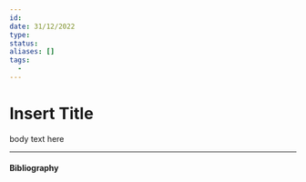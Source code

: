 ```yaml
---
id: 
date: 31/12/2022
type: 
status: 
aliases: []
tags:
  - 
---
```


# Insert Title

body text here  


---

#### Bibliography

[^1]: from [prs]
[^2]: code idea from [prs]

[prs]: [amygdallion](https://amygdallion.com)